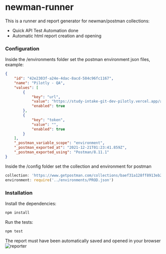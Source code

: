 # newman-runner
This is a runner and report generator for newman/postman collections: 
* Quick API Test Automation done
* Automatic html report creation and opening

### Configuration
Inside the /environments folder set the postman environment json files, example: 
```json 
{
	"id": "42e2303f-a24e-4dac-8acd-584c96fc1167",
	"name": "Pilotly - QA",
	"values": [
		{
			"key": "url",
			"value": "https://study-intake-git-dev-pilotly.vercel.app/api",
			"enabled": true
		},
		{
			"key": "token",
			"value": "",
			"enabled": true
		}
	],
	"_postman_variable_scope": "environment",
	"_postman_exported_at": "2021-12-21T01:23:41.859Z",
	"_postman_exported_using": "Postman/8.11.1"
}
```
Inside the /config folder set the collection and environment for postman 
```js 
collection: 'https://www.getpostman.com/collections/baef31a128ff8913eb2d',
environment: require('../environments/PROD.json')
```

### Installation
Install the dependencies: 
```sh 
npm install
```
Run the tests: 
```sh 
npm test
```
The report must have been automatically saved and opened in your browser 
![reporter](https://raw.githubusercontent.com/DannyDainton/newman-reporter-htmlextra/HEAD/examples/Default_Report.gif)
